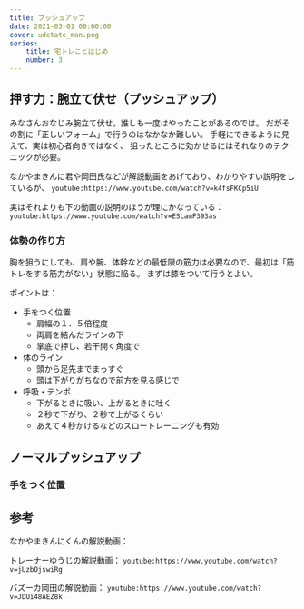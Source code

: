 ```yaml
---
title: プッシュアップ
date: 2021-03-01 00:00:00
cover: udetate_man.png
series:
    title: 宅トレことはじめ
    number: 3
---
```



## 押す力：腕立て伏せ（プッシュアップ）
みなさんおなじみ腕立て伏せ。誰しも一度はやったことがあるのでは。
だがその割に「正しいフォーム」で行うのはなかなか難しい。
手軽にできるように見えて、実は初心者向きではなく、
狙ったところに効かせるにはそれなりのテクニックが必要。

なかやまきんに君や岡田氏などが解説動画をあげており、わかりやすい説明をしているが、
`youtube:https://www.youtube.com/watch?v=k4fsFKCp5iU`

実はそれよりも下の動画の説明のほうが理にかなっている：
`youtube:https://www.youtube.com/watch?v=ESLamF393as`

### 体勢の作り方


胸を狙うにしても、肩や腕、体幹などの最低限の筋力は必要なので、最初は「筋トレをする筋力がない」状態に陥る。
まずは膝をついて行うとよい。




ポイントは：

- 手をつく位置
    - 肩幅の１．５倍程度
    - 両肩を結んだラインの下
    - 掌底で押し、若干開く角度で
- 体のライン
    - 頭から足先までまっすぐ
    - 頭は下がりがちなので前方を見る感じで
- 呼吸・テンポ
    - 下がるときに吸い、上がるときに吐く
    - ２秒で下がり、２秒で上がるくらい
    - あえて４秒かけるなどのスロートレーニングも有効

## ノーマルプッシュアップ
### 手をつく位置


## 参考
なかやまきんにくんの解説動画：


トレーナーゆうじの解説動画：
`youtube:https://www.youtube.com/watch?v=jUzbOjswiRg`

バズーカ岡田の解説動画：
`youtube:https://www.youtube.com/watch?v=JDUi48AEZ8k`

